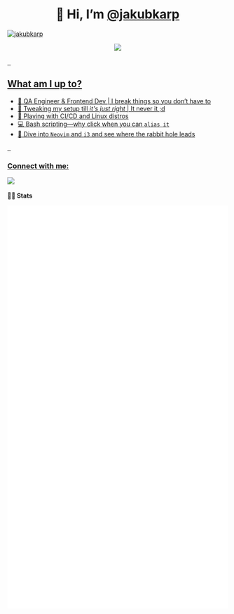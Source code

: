 <h1 align=center>🌊 Hi, I’m <a href="https://github.com/qunikarp">@jakubkarp</h1>
  
<p align="left"> <img src="https://komarev.com/ghpvc/?username=qunikarp&label=Profile%20views&color=0e75b6&style=flat" alt="jakubkarp" /> </p>

<div align="center">
     <img src="https://media4.giphy.com/media/HzPtbOKyBoBFsK4hyc/giphy.gif?cid=ecf05e477gt5fhtnhlu49018476utwy5iw23n5dvrowmq5j4&ep=v1_gifs_search&rid=giphy.gif&ct=g" width="100"/>
</div>

&nbsp;&nbsp;
## What am I up to?
- 🚀 QA Engineer & Frontend Dev | I break things so you don’t have to
- 🎨 Tweaking my setup till *it's just right* | It never it ;d
- 🤖 Playing with CI/CD and Linux distros
- 💻 Bash scripting—why click when you can `alias it`
- 🌊 Dive into `Neovim` and `i3` and see where the rabbit hole leads

&nbsp;&nbsp;

</div><h3 align="left">Connect with me:</h3>
<a href="https://www.linkedin.com/in/jakub-karp/">
<img src="https://img.shields.io/badge/LinkedIn-0077B5?style=for-the-badge&logo=linkedin&logoColor=white"/></a>


<b>👨‍💻 Stats</b>
  <p align="left">
    <a>
      <img align="center" src="https://github.com/fn-jakubkarp/fn-jakubkarp/blob/main/github-metrics.svg"/>
    </a>
  </p>

